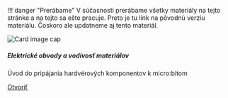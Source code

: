 !!! danger "Prerábame"
    V súčasnosti prerábame všetky materiály na tejto stránke a na tejto sa ešte pracuje.
    Preto je tu link na pôvodnú verziu materiálu. Čoskoro ale updatneme aj tento materiál.

<div class="card mb-4 box-shadow h-100">
                <img class="card-img-top" src="/static/img/materialy/microbit-makecode-02-01.jpg" alt="Card image cap">
                <div class="card-body">
                  <h5 class="card-title">Elektrické obvody a vodivosť materiálov</h5>
                  <p class="card-text">Úvod do pripájania hardvérových komponentov k micro:bitom</p>
                  <div class="text-center">
                    <a href="/static/downloads/metodiky/microbit-makecode-elektricke-obvody-a-vodivost-materialov.pdf" class="btn btn-info">Otvoriť</a>
                  </div>
                </div>
              </div>